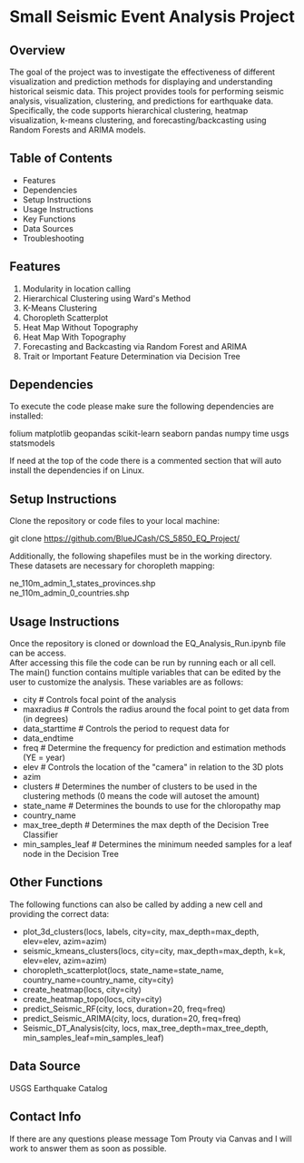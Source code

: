 # Small Seismic Event Analysis Project

## Overview
The goal of the project was to investigate the effectiveness of different visualization and prediction methods for displaying and understanding historical seismic data. This project provides tools for performing seismic analysis, visualization, clustering, and predictions for earthquake data. Specifically, the code supports hierarchical clustering, heatmap visualization, k-means clustering, and forecasting/backcasting using Random Forests and ARIMA models. 

## Table of Contents

* Features
* Dependencies
* Setup Instructions
* Usage Instructions
* Key Functions
* Data Sources
* Troubleshooting

## Features

1. Modularity in location calling
2. Hierarchical Clustering using Ward's Method
3. K-Means Clustering
4. Choropleth Scatterplot
5. Heat Map Without Topography
6. Heat Map With Topography
7. Forecasting and Backcasting via Random Forest and ARIMA
8. Trait or Important Feature Determination via Decision Tree

## Dependencies

To execute the code please make sure the following dependencies are installed:

folium
matplotlib
geopandas
scikit-learn
seaborn
pandas
numpy
time
usgs
statsmodels

If need at the top of the code there is a commented section that will auto install the dependencies if on Linux.

## Setup Instructions

Clone the repository or code files to your local machine:

git clone https://github.com/BlueJCash/CS_5850_EQ_Project/

Additionally, the following shapefiles must be in the working directory. These datasets are necessary for choropleth mapping:

ne_110m_admin_1_states_provinces.shp  
ne_110m_admin_0_countries.shp  

## Usage Instructions

Once the repository is cloned or download the EQ_Analysis_Run.ipynb file can be access.  
After accessing this file the code can be run by running each or all cell.  
The main() function contains multiple variables that can be edited by the user to customize the analysis.
These variables are as follows:
* city # Controls focal point of the analysis
* maxradius # Controls the radius around the focal point to get data from (in degrees)
* data_starttime # Controls the period to request data for                      
* data_endtime
* freq # Determine the frequency for prediction and estimation methods (YE = year)
* elev # Controls the location of the "camera" in relation to the 3D plots
* azim
* clusters # Determines the number of clusters to be used in the clustering methods (0 means the code will autoset the amount)
* state_name # Determines the bounds to use for the chloropathy map
* country_name
* max_tree_depth # Determines the max depth of the Decision Tree Classifier
* min_samples_leaf # Determines the minimum needed samples for a leaf node in the Decision Tree

## Other Functions

The following functions can also be called by adding a new cell and providing the correct data:

* plot_3d_clusters(locs, labels, city=city, max_depth=max_depth, elev=elev, azim=azim)
* seismic_kmeans_clusters(locs, city=city, max_depth=max_depth, k=k, elev=elev, azim=azim)
* choropleth_scatterplot(locs, state_name=state_name, country_name=country_name, city=city)
* create_heatmap(locs, city=city)
* create_heatmap_topo(locs, city=city)
* predict_Seismic_RF(city, locs, duration=20, freq=freq)
* predict_Seismic_ARIMA(city, locs, duration=20, freq=freq)
* Seismic_DT_Analysis(city, locs, max_tree_depth=max_tree_depth,  min_samples_leaf=min_samples_leaf)

## Data Source

USGS Earthquake Catalog

## Contact Info

If there are any questions please message Tom Prouty via Canvas and I will work to answer them as soon as possible.

